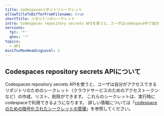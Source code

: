 ```yaml
---
title: Codespacesリポジトリシークレット
allowTitleToDifferFromFilename: true
shortTitle: リポジトリのシークレット
intro: Codespaces repository secrets APIを使うと、ユーザはcodespace中で自分がアクセスできるリポジトリのためのシークレット（クラウドサービスのためのアクセストークンなど）の作成、リスト、削除ができます。
versions:
  fpt: '*'
  ghec: '*'
topics:
  - API
miniTocMaxHeadingLevel: 3
---
```


## Codespaces repository secrets APIについて

Codespaces repository secrets APIを使うと、ユーザは自分がアクセスできるリポジトリのためのシークレット（クラウドサービスのためのアクセストークンなど）の作成、リスト、削除ができます。 これらのシークレットは、実行時にcodespaceで利用できるようになります。 詳しい情報については「[codespaceのための暗号化されたシークレットの管理](/codespaces/managing-your-codespaces/managing-encrypted-secrets-for-your-codespaces)」を参照してください。
